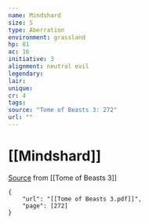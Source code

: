 ```yaml
---
name: Mindshard
size: S
type: Aberration
environment: grassland
hp: 81
ac: 16
initiative: 3
alignment: neutral evil
legendary: 
lair: 
unique: 
cr: 4
tags: 
source: "Tome of Beasts 3: 272"
url: ""
---
```

# [[Mindshard]]

[Source](zotero://open-pdf/library/items/BLGR9HVR?page=272) from [[Tome of Beasts 3]]

```pdf
{
	"url": "[[Tome of Beasts 3.pdf]]",
	"page": [272]
}
```

